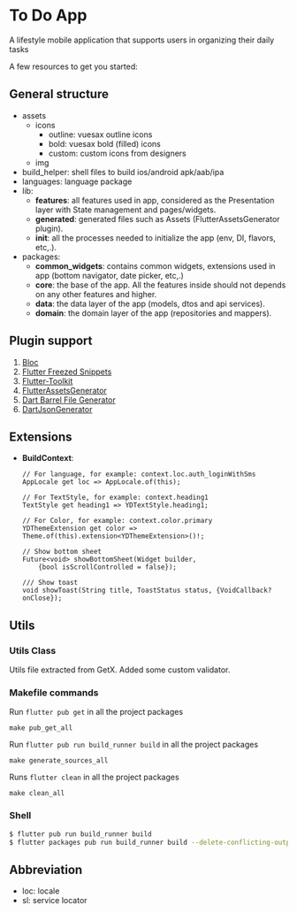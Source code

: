 # To Do App
A lifestyle mobile application that supports users in organizing their daily tasks

A few resources to get you started:

## General structure

- assets
    - icons
        - outline: vuesax outline icons
        - bold: vuesax bold (filled) icons
        - custom: custom icons from designers
    - img
- build_helper: shell files to build ios/android apk/aab/ipa
- languages: language package
- lib:
    - __features__: all features used in app, considered as the Presentation layer with State management and pages/widgets.
    - __generated__: generated files such as Assets (FlutterAssetsGenerator plugin).
    - __init__: all the processes needed to initialize the app (env, DI, flavors, etc,.).
- packages:
    - __common_widgets__: contains common widgets, extensions used in app (bottom navigator, date picker, etc,.)
    - __core__: the base of the app. All the features inside should not depends on any other features and higher.
    - __data__: the data layer of the app (models, dtos and api services).
    - __domain__: the domain layer of the app (repositories and mappers).

## Plugin support

1. [Bloc](https://plugins.jetbrains.com/plugin/12129-bloc)
2. [Flutter Freezed Snippets](https://plugins.jetbrains.com/plugin/18258-flutter-freezed-snippets)
3. [Flutter-Toolkit](https://plugins.jetbrains.com/plugin/14442-flutter-toolkit)
4. [FlutterAssetsGenerator](https://plugins.jetbrains.com/plugin/15427-flutterassetsgenerator)
5. [Dart Barrel File Generator](https://plugins.jetbrains.com/plugin/18980-dart-barrel-file-generator)
6. [DartJsonGenerator](https://plugins.jetbrains.com/plugin/16971-dartjsongenerator)

## Extensions

- __BuildContext__:
  ```
  // For language, for example: context.loc.auth_loginWithSms
  AppLocale get loc => AppLocale.of(this); 
  
  // For TextStyle, for example: context.heading1
  TextStyle get heading1 => YDTextStyle.heading1;
  
  // For Color, for example: context.color.primary
  YDThemeExtension get color => Theme.of(this).extension<YDThemeExtension>()!;
  
  // Show bottom sheet
  Future<void> showBottomSheet(Widget builder,
      {bool isScrollControlled = false});
  
  /// Show toast
  void showToast(String title, ToastStatus status, {VoidCallback? onClose});
  ```

## Utils

### Utils Class
Utils file extracted from GetX. Added some custom validator.

### Makefile commands
Run `flutter pub get` in all the project packages
```
make pub_get_all
```

Run `flutter pub run build_runner build` in all the project packages
```
make generate_sources_all
```

Runs `flutter clean` in all the project packages
```
make clean_all
```

### Shell
```sh
$ flutter pub run build_runner build
$ flutter packages pub run build_runner build --delete-conflicting-outputs 
```

## Abbreviation
- loc: locale
- sl: service locator

